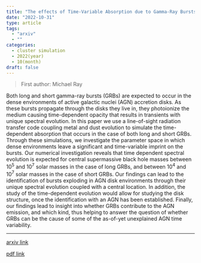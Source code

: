 ```yaml
---
title: "The effects of Time-Variable Absorption due to Gamma-Ray Bursts In Active Galactic Nuclei Accretion Disks"
date: "2022-10-31"
type: article
tags:
  - "arxiv"
  - ""
categories:
  - cluster simulation
  - 2022(year)
  - 10(month)
draft: false
---
```


> First author: Michael Ray

 Both long and short gamma-ray bursts (GRBs) are expected to occur in the
dense environments of active galactic nuclei (AGN) accretion disks. As these
bursts propagate through the disks they live in, they photoionize the medium
causing time-dependent opacity that results in transients with unique spectral
evolution. In this paper we use a line-of-sight radiation transfer code
coupling metal and dust evolution to simulate the time-dependent absorption
that occurs in the case of both long and short GRBs. Through these simulations,
we investigate the parameter space in which dense environments leave a
significant and time-variable imprint on the bursts. Our numerical
investigation reveals that time dependent spectral evolution is expected for
central supermassive black hole masses between $10^5$ and $10^7$ solar masses
in the case of long GRBs, and between $10^4$ and $10^7$ solar masses in the
case of short GRBs. Our findings can lead to the identification of bursts
exploding in AGN disk environments through their unique spectral evolution
coupled with a central location. In addition, the study of the time-dependent
evolution would allow for studying the disk structure, once the identification
with an AGN has been established. Finally, our findings lead to insight into
whether GRBs contribute to the AGN emission, and which kind, thus helping to
answer the question of whether GRBs can be the cause of some of the as-of-yet
unexplained AGN time variability.

---
[arxiv link](http://arxiv.org/abs/2210.17507v1)

[pdf link](http://arxiv.org/pdf/2210.17507v1)